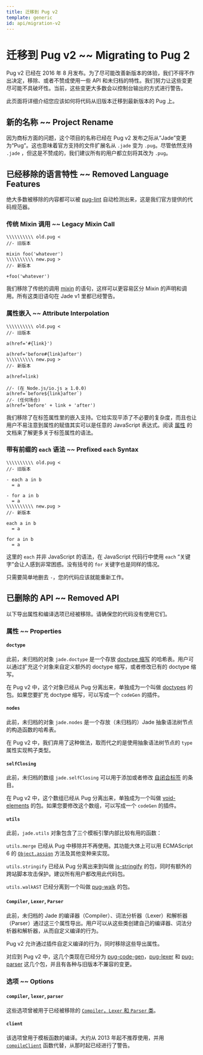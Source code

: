 ```yaml
---
title: 迁移到 Pug v2
template: generic
id: api/migration-v2
---
```


# 迁移到 Pug v2 ~~ Migrating to Pug 2

Pug v2 已经在 2016 年 8 月发布。为了尽可能改善新版本的体验，我们不得不作出决定，移除、或者不赞成使用一些 API 和未归档的特性。我们努力让这些变更尽可能不具破坏性。当前，这些变更大多数会以控制台输出的方式进行警告。

此页面将详细介绍您应该如何将代码从旧版本迁移到最新版本的 Pug 上。

## 新的名称 ~~ Project Rename

因为商标方面的问题，这个项目的名称已经在 Pug v2 发布之际从“Jade”变更为“Pug”。这也意味着官方支持的文件扩展名从 `.jade` 变为 `.pug`。尽管依然支持 `.jade` ，但这是不赞成的，我们建议所有的用户都立刻将其改为 `.pug`。

## 已经移除的语言特性 ~~ Removed Language Features

绝大多数被移除的内容都可以被 [pug-lint] 自动检测出来，这是我们官方提供的代码规范器。

### 传统 Mixin 调用 ~~ Legacy Mixin Call

```pug-preview-readonly
\\\\\\\\\\ old.pug <
//- 旧版本

mixin foo('whatever')
\\\\\\\\\\ new.pug >
//- 新版本

+foo('whatever')
```

我们移除了传统的调用 [mixin][mixins] 的语句，这样可以更容易区分 Mixin 的声明和调用。所有这类旧语句在 Jade v1 里都已经警告。

### 属性嵌入 ~~ Attribute Interpolation

```pug-preview-readonly
\\\\\\\\\\ old.pug <
//- 旧版本

a(href='#{link}')

a(href='before#{link}after')
\\\\\\\\\\ new.pug >
//- 新版本

a(href=link)

//- (在 Node.js/io.js ≥ 1.0.0)
a(href=`before${link}after`)
//- (任何场合)
a(href='before' + link + 'after')
```

我们移除了在标签属性里的嵌入支持。它给实现平添了不必要的复杂度，而且也让用户不易注意到属性的赋值其实可以是任意的 JavaScript 表达式。阅读 [属性][attributes] 的文档来了解更多关于标签属性的语法。

### 带有前缀的 <code>each</code> 语法 ~~ Prefixed <code>each</code> Syntax

```pug-preview-readonly
\\\\\\\\\\ old.pug <
//- 旧版本

- each a in b
  = a

- for a in b
  = a
\\\\\\\\\\ new.pug >
//- 新版本

each a in b
  = a

for a in b
  = a
```

这里的 `each` 并非 JavaScript 的语法，在 JavaScript 代码行中使用 `each` “关键字”会让人感到非常困惑。没有括号的 `for` 关键字也是同样的情况。

只需要简单地删去 `-`，您的代码应该就能重新工作。

## 已删除的 API ~~ Removed API

以下导出属性和编译选项已经被移除。请确保您的代码没有使用它们。

### 属性 ~~ Properties

#### <code>doctype</code>

此前，未归档的对象 `jade.doctype` 是一个存放 [doctype 缩写][doctype shortcuts] 的哈希表。用户可以通过扩充这个对象来自定义额外的 doctype 缩写，或者修改已有的 doctype 缩写。

在 Pug v2 中，这个对象已经从 Pug 分离出来，单独成为一个叫做 [doctypes] 的包。如果您要扩充 doctype 缩写，可以写成一个 `codeGen` 的插件。<!-- TODO -->

#### <code>nodes</code>

此前，未归档的对象 `jade.nodes` 是一个存放（未归档的）Jade 抽象语法树节点的构造函数的哈希表。

在 Pug v2 中，我们弃用了这种做法，取而代之的是使用抽象语法树节点的 `type` 属性实现鸭子类型。

#### <code>selfClosing</code>

此前，未归档的数组 `jade.selfClosing` 可以用于添加或者修改 [自闭合标签][self-closing tags] 的条目。

在 Pug v2 中，这个数组已经从 Pug 分离出来，单独成为一个叫做 [void-elements] 的包。如果您要修改这个数组，可以写成一个 `codeGen` 的插件。<!-- TODO -->

#### <code>utils</code>

此前，`jade.utils` 对象包含了三个模板引擎内部比较有用的函数：

`utils.merge` 已经从 Pug 中移除并不再使用。其功能大体上可以用 ECMAScript 6 的 <code>[Object.assign]</code> 方法及其他变种来实现。

`utils.stringify` 已经从 Pug 分离出来到叫做 [js-stringify] 的包，同时有额外的跨站脚本攻击保护。建议所有用户都改用此代码包。

`utils.walkAST` 已经分离到一个叫做 [pug-walk] 的包。

#### <code>Compiler</code>, <code>Lexer</code>, <code>Parser</code>

此前，未归档的 Jade 的编译器（Compiler）、词法分析器（Lexer）和解析器（Parser）通过这三个属性导出。用户可以从这些类创建自己的编译器、词法分析器和解析器，从而自定义编译的行为。

Pug v2 允许通过插件自定义编译的行为，同时移除这些导出属性。

对应到 Pug v2 中，这几个类现在已经分为 [pug-code-gen]，[pug-lexer] 和 [pug-parser] 这几个包，并且有各种与旧版本不兼容的变更。

### 选项 ~~ Options

#### <code>compiler</code>, <code>lexer</code>, <code>parser</code>

这些选项曾被用于已经被移除的 [`Compiler`，`Lexer` 和 `Parser` 类](#compiler-lexer-parser)。

#### <code>client</code>

该选项曾用于模板函数的编译。大约从 2013 年起不推荐使用，并用 <code>[compileClient]</code> 函数代替，从那时起已经进行了警告。

[doctypes]: https://www.npmjs.com/package/doctypes
[js-stringify]: https://www.npmjs.com/package/js-stringify
[Object.assign]: https://developer.mozilla.org/en-US/docs/Web/JavaScript/Reference/Global_Objects/Object/assign
[pug-code-gen]: https://www.npmjs.com/package/pug-code-gen
[pug-lexer]: https://www.npmjs.com/package/pug-lexer
[pug-lint]: https://www.npmjs.com/package/pug-lint
[pug-parser]: https://www.npmjs.com/package/pug-parser
[pug-walk]: https://www.npmjs.com/package/pug-walk
[void-elements]: https://www.npmjs.com/package/void-elements

[attributes]: ../language/attributes.html#attribute-interpolation
[compileClient]: reference.html#pugcompileclientsource-options
[doctype shortcuts]: ../language/doctype.html#doctype-shortcuts
[mixins]: ../language/mixins.html
[self-closing tags]: ../language/tags.html#self-closing-tags
